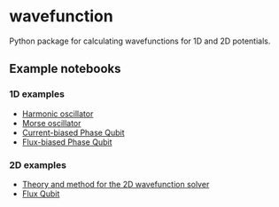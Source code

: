 wavefunction
============

Python package for calculating wavefunctions for 1D and 2D potentials.

Example notebooks
-----------------

### 1D examples

* [Harmonic oscillator](http://nbviewer.ipython.org/urls/raw.github.com/jrjohansson/wavefunction/master/Wavefunction-Harmonic-Oscillator.ipynb)
* [Morse oscillator](http://nbviewer.ipython.org/urls/raw.github.com/jrjohansson/wavefunction/master/Wavefunction-Morse-Oscillator.ipynb)
* [Current-biased Phase Qubit](http://nbviewer.ipython.org/urls/raw.github.com/jrjohansson/wavefunction/master/Wavefunction-Phase-Qubit-Current-Biased.ipynb)
* [Flux-biased Phase Qubit](http://nbviewer.ipython.org/urls/raw.github.com/jrjohansson/wavefunction/master/Wavefunction-Phase-Qubit-Flux-Biased.ipynb)


### 2D examples

* [Theory and method for the 2D wavefunction solver](http://nbviewer.ipython.org/urls/raw.github.com/jrjohansson/wavefunction/master/Theory-2D-wavefunctions.ipynb)
* [Flux Qubit](http://nbviewer.ipython.org/urls/raw.github.com/jrjohansson/wavefunction/master/Wavefunction-2D-Flux-Qubit.ipynb)

